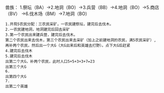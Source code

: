 兽族：
    1.祭坛（BA）->2.地洞（BO）->3.兵营（BB）->4.地洞（BO）->5.商店（BV）
    ->6.伐木场（BM）->7.地洞（BO）

    1.开局5农民分配：三农民采矿，一农民建祭坛，建完后去伐木。
    2.一农民建地洞，地洞建完后回去采矿
    3.第一个农民出来建兵营，建完后去伐木。
    第二个农民出来去伐木，第三个农民出来去采矿（加上之前建地洞的农民，满5农民采矿）,
    再补两个农民，然后出一个大G（大G出来后和英雄去打野）。点下大G后赶紧
    4.建完后去伐木
    5.建完后去伐木
    出第二个大G，补两个农民，此时人口5+5+3+3+7=23
    出第三个大G
    6.
    出第四个大G
    7.
    出第二个英雄
